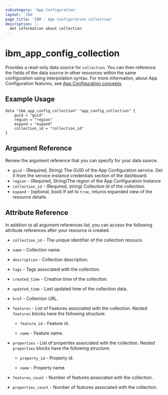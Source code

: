 ```yaml
---
subcategory: 'App Configuration'
layout: 'ibm'
page_title: 'IBM : App Configuration collection'
description: |-
  Get information about collection
---
```


# ibm_app_config_collection

Provides a read-only data source for `collection`. You can then reference the fields of the data source in other resources within the same configuration using interpolation syntax.  For more information, about App Configuration features, see [App Configuration concepts](https://cloud.ibm.com//docs/app-configuration?topic=app-configuration-ac-overview).

## Example Usage

```hcl
data "ibm_app_config_collection" "app_config_collection" {
	guid = "guid"
    region = "region"
	expand = "expand"
	collection_id = "collection_id"
}
```

## Argument Reference

Review the argument reference that you can specify for your data source.

- `guid` - (Required, String) The GUID of the App Configuration service. Get it from the service instance credentials section of the dashboard.
- `region` - (Required, String)The region of the App Configuration Instance
- `collection_id` - (Required, string) Collection Id of the collection.
- `expand` - (optional, bool) If set to `true`, returns expanded view of the resource details.

## Attribute Reference

In addition to all argument references list, you can access the following attribute references after your resource is created.

- `collection_id` - The unique identifier of the collection resouce.

- `name` - Collection name.

- `description` - Collection description.

- `tags` - Tags associated with the collection.

- `created_time` - Creation time of the collection.

- `updated_time` - Last updated time of the collection data.

- `href` - Collection URL.

- `features` - List of Features associated with the collection. Nested `features` blocks have the following structure:

    - `feature_id` - Feature id.

    - `name` - Feature name.

- `properties` - List of properties associated with the collection. Nested `properties` blocks have the following structure:

    - `property_id` - Property id.

    - `name` - Property name.

- `features_count` - Number of features associated with the collection.

- `properties_count` - Number of features associated with the collection.